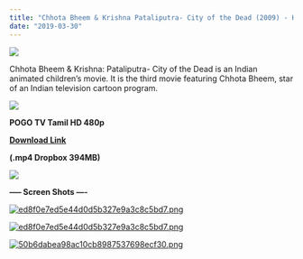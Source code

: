 ```yaml
---
title: "Chhota Bheem & Krishna Pataliputra- City of the Dead (2009) - HDRip - [Tamil Dubbed] - x264 - 400MB"
date: "2019-03-30"
---
```


![](https://i.ytimg.com/vi/3KyFPMph5jE/hqdefault.jpg)

Chhota Bheem & Krishna: Pataliputra- City of the Dead is an Indian animated children’s movie. It is the third movie featuring Chhota Bheem, star of an Indian television cartoon program.

**![](https://toonnetworktamil.webs.com/Toon{ef10caf61486310a8a3b16273f71b4c0877c64678ebf3a2890fcc81ce1775344}20Network{ef10caf61486310a8a3b16273f71b4c0877c64678ebf3a2890fcc81ce1775344}20Tamil.gif)**

****POGO TV Tamil HD 480p****

****[Download Link](https://drive.google.com/file/d/1vfql2BH30cq6D8HyoowJOIgphq3cRgb6/view)****

****(.mp4 Dropbox 394MB)****

**![](https://toonnetworktamil.webs.com/Toon{ef10caf61486310a8a3b16273f71b4c0877c64678ebf3a2890fcc81ce1775344}20Network{ef10caf61486310a8a3b16273f71b4c0877c64678ebf3a2890fcc81ce1775344}20Tamil.gif)**

**—– Screen Shots —-**

[![ed8f0e7ed5e44d0d5b327e9a3c8c5bd7.png](https://extraimage.net/images/2017/09/10/ed8f0e7ed5e44d0d5b327e9a3c8c5bd7.png)](https://extraimage.net/image/TqCq)

[![ed8f0e7ed5e44d0d5b327e9a3c8c5bd7.png](https://extraimage.net/images/2017/09/10/9fd366468b53e8e1bd151487cd2f2131.png)](https://extraimage.net/image/TqCR)

[![50b6dabea98ac10cb8987537698ecf30.png](https://extraimage.net/images/2017/09/10/50b6dabea98ac10cb8987537698ecf30.md.png)](https://extraimage.net/image/TqCL)
